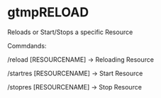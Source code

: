 # gtmpRELOAD
Reloads or Start/Stops a specific Resource

Commdands:

/reload [RESOURCENAME] 
-> Reloading Resource 

/startres [RESOURCENAME] 
-> Start Resource 

/stopres [RESOURCENAME] 
-> Stop Resource 
